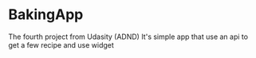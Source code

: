 # BakingApp
The fourth project from Udasity (ADND)
It's simple app that use an api to get a few recipe and use widget
